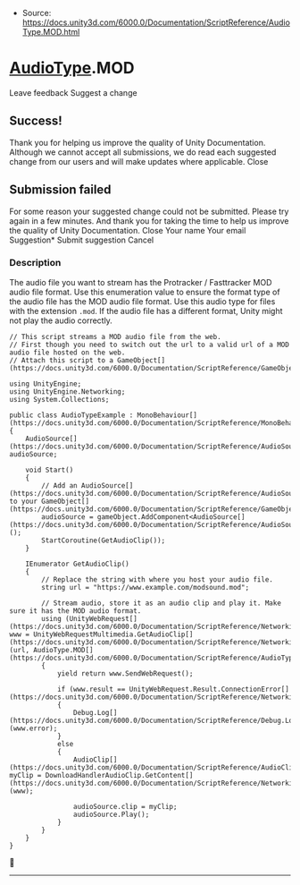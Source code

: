 * Source: https://docs.unity3d.com/6000.0/Documentation/ScriptReference/AudioType.MOD.html

#  [AudioType](https://docs.unity3d.com/6000.0/Documentation/ScriptReference/AudioType.html).MOD
Leave feedback
Suggest a change
## Success!
Thank you for helping us improve the quality of Unity Documentation. Although we cannot accept all submissions, we do read each suggested change from our users and will make updates where applicable.
Close
## Submission failed
For some reason your suggested change could not be submitted. Please <a>try again</a> in a few minutes. And thank you for taking the time to help us improve the quality of Unity Documentation.
Close
Your name Your email Suggestion* Submit suggestion
Cancel
### Description
The audio file you want to stream has the Protracker / Fasttracker MOD audio file format.
Use this enumeration value to ensure the format type of the audio file has the MOD audio file format. Use this audio type for files with the extension `.mod`. If the audio file has a different format, Unity might not play the audio correctly.
```
// This script streams a MOD audio file from the web. 
// First though you need to switch out the url to a valid url of a MOD audio file hosted on the web. 
// Attach this script to a GameObject[](https://docs.unity3d.com/6000.0/Documentation/ScriptReference/GameObject.html). 
  
using UnityEngine;
using UnityEngine.Networking;
using System.Collections;  
  
public class AudioTypeExample : MonoBehaviour[](https://docs.unity3d.com/6000.0/Documentation/ScriptReference/MonoBehaviour.html)
{
    AudioSource[](https://docs.unity3d.com/6000.0/Documentation/ScriptReference/AudioSource.html) audioSource;  
  
    void Start()
    {
        // Add an AudioSource[](https://docs.unity3d.com/6000.0/Documentation/ScriptReference/AudioSource.html) to your GameObject[](https://docs.unity3d.com/6000.0/Documentation/ScriptReference/GameObject.html). 
        audioSource = gameObject.AddComponent<AudioSource[](https://docs.unity3d.com/6000.0/Documentation/ScriptReference/AudioSource.html)>();
        StartCoroutine(GetAudioClip());
    }  
  
    IEnumerator GetAudioClip()
    {
        // Replace the string with where you host your audio file. 
        string url = "https://www.example.com/modsound.mod";  
  
        // Stream audio, store it as an audio clip and play it. Make sure it has the MOD audio format. 
        using (UnityWebRequest[](https://docs.unity3d.com/6000.0/Documentation/ScriptReference/Networking.UnityWebRequest.html) www = UnityWebRequestMultimedia.GetAudioClip[](https://docs.unity3d.com/6000.0/Documentation/ScriptReference/Networking.UnityWebRequestMultimedia.GetAudioClip.html)(url, AudioType.MOD[](https://docs.unity3d.com/6000.0/Documentation/ScriptReference/AudioType.MOD.html)))
        {
            yield return www.SendWebRequest();  
  
            if (www.result == UnityWebRequest.Result.ConnectionError[](https://docs.unity3d.com/6000.0/Documentation/ScriptReference/Networking.UnityWebRequest.Result.ConnectionError.html))
            {
                Debug.Log[](https://docs.unity3d.com/6000.0/Documentation/ScriptReference/Debug.Log.html)(www.error);
            }
            else
            {
                AudioClip[](https://docs.unity3d.com/6000.0/Documentation/ScriptReference/AudioClip.html) myClip = DownloadHandlerAudioClip.GetContent[](https://docs.unity3d.com/6000.0/Documentation/ScriptReference/Networking.DownloadHandlerAudioClip.GetContent.html)(www);
                
                audioSource.clip = myClip;  
                audioSource.Play(); 
            }
        }
    }
}
```

* * *
